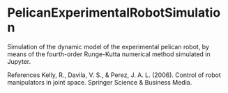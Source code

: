 # PelicanExperimentalRobotSimulation
 Simulation of the dynamic model of the experimental pelican robot, by means of the fourth-order Runge-Kutta numerical method simulated in Jupyter.

References
Kelly, R., Davila, V. S., & Perez, J. A. L. (2006). Control of robot manipulators in joint space. Springer Science & Business Media.
